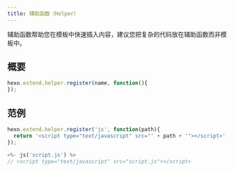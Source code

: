```yaml
---
title: 辅助函数（Helper）
---
```

辅助函数帮助您在模板中快速插入内容，建议您把复杂的代码放在辅助函数而非模板中。

## 概要

``` js
hexo.extend.helper.register(name, function(){
});
```

## 范例

``` js
hexo.extend.helper.register('js', function(path){
  return '<script type="text/javascript" src="' + path + '"></script>';
});
```

``` js
<%- js('script.js') %>
// <script type="text/javascript" src="script.js"></script>
```